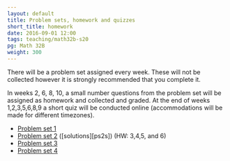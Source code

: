 ```yaml
---
layout: default
title: Problem sets, homework and quizzes
short_title: homework
date: 2016-09-01 12:00
tags: teaching/math32b-s20
pg: Math 32B
weight: 300
---
```


There will be a problem set assigned every week. These will not be collected however it is strongly recommended that you complete it.

In weeks 2, 6, 8, 10, a small number questions from the problem set will be assigned as homework and collected and graded. At the end of weeks 1,2,3,5,6,8,9 a short quiz will be conducted online (accommodations will be made for different timezones).

- [Problem set 1][ps1]
- [Problem set 2][ps2] ([solutions][ps2s]) (HW: 3,4,5, and 6)
- [Problem set 3][ps3]
- [Problem set 4][ps4]
<!-- - [Problem set 5][ps5] -->
<!-- - [Problem set 6][ps6]  -->
<!-- - [Problem set 7][ps7] -->
<!-- - [Problem set 8][ps8]  -->
<!-- - [Problem set 9][ps9]  -->
<!-- - [Problem set 10][ps10] -->

[ps1]: ps/ps1.pdf
[ps2]: ps/ps2.pdf
[ps3]: ps/ps3.pdf
[ps4]: ps/ps4.pdf
[ps5]: ps/ps5.pdf
[ps6]: ps/ps6.pdf
[ps7]: ps/ps7.pdf
[ps8]: ps/ps8.pdf
[ps9]: ps/ps9.pdf
[ps10]: ps/ps10.pdf

